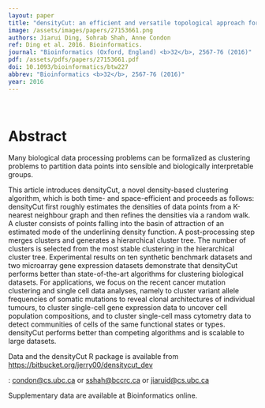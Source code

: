```yaml
---
layout: paper
title: "densityCut: an efficient and versatile topological approach for automatic clustering of biological data."
image: /assets/images/papers/27153661.png
authors: Jiarui Ding, Sohrab Shah, Anne Condon
ref: Ding et al. 2016. Bioinformatics.
journal: "Bioinformatics (Oxford, England) <b>32</b>, 2567-76 (2016)"
pdf: /assets/pdfs/papers/27153661.pdf
doi: 10.1093/bioinformatics/btw227
abbrev: "Bioinformatics <b>32</b>, 2567-76 (2016)"
year: 2016
---
```


<br />
<div data-badge-popover="right" data-badge-type="donut" data-pmid="27153661" data-hide-no-mentions="true" class="altmetric-embed"></div>

# Abstract

Many biological data processing problems can be formalized as clustering problems to partition data points into sensible and biologically interpretable groups.

This article introduces densityCut, a novel density-based clustering algorithm, which is both time- and space-efficient and proceeds as follows: densityCut first roughly estimates the densities of data points from a K-nearest neighbour graph and then refines the densities via a random walk. A cluster consists of points falling into the basin of attraction of an estimated mode of the underlining density function. A post-processing step merges clusters and generates a hierarchical cluster tree. The number of clusters is selected from the most stable clustering in the hierarchical cluster tree. Experimental results on ten synthetic benchmark datasets and two microarray gene expression datasets demonstrate that densityCut performs better than state-of-the-art algorithms for clustering biological datasets. For applications, we focus on the recent cancer mutation clustering and single cell data analyses, namely to cluster variant allele frequencies of somatic mutations to reveal clonal architectures of individual tumours, to cluster single-cell gene expression data to uncover cell population compositions, and to cluster single-cell mass cytometry data to detect communities of cells of the same functional states or types. densityCut performs better than competing algorithms and is scalable to large datasets.

Data and the densityCut R package is available from https://bitbucket.org/jerry00/densitycut_dev

: condon@cs.ubc.ca or sshah@bccrc.ca or jiaruid@cs.ubc.ca

Supplementary data are available at Bioinformatics online.

